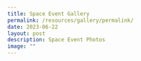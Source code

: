 ```yaml
---
title: Space Event Gallery
permalink: /resources/gallery/permalink/
date: 2023-06-22
layout: post
description: Space Event Photos
image: ""
---
```

